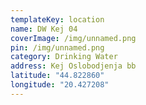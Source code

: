 ```yaml
---
templateKey: location
name: DW Kej 04
coverImage: /img/unnamed.png
pin: /img/unnamed.png
category: Drinking Water
address: Kej Oslobodjenja bb
latitude: "44.822860"
longitude: "20.427208"
---
```

